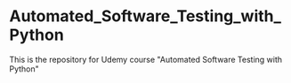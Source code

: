 # Automated_Software_Testing_with_Python
This is the repository for Udemy course "Automated Software Testing with Python"
